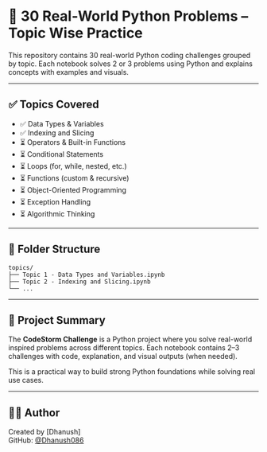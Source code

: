 # 🚀 30 Real-World Python Problems – Topic Wise Practice

This repository contains 30 real-world Python coding challenges grouped by topic. Each notebook solves 2 or 3 problems using Python and explains concepts with examples and visuals.

---

## ✅ Topics Covered

- ✅ Data Types & Variables
- ✅ Indexing and Slicing
- ⏳ Operators & Built-in Functions
- ⏳ Conditional Statements
- ⏳ Loops (for, while, nested, etc.)
- ⏳ Functions (custom & recursive)
- ⏳ Object-Oriented Programming
- ⏳ Exception Handling
- ⏳ Algorithmic Thinking

---

## 📁 Folder Structure

```
topics/
├── Topic 1 - Data Types and Variables.ipynb
├── Topic 2 - Indexing and Slicing.ipynb
└── ...
```

---

## 📘 Project Summary

The **CodeStorm Challenge** is a Python project where you solve real-world inspired problems across different topics. Each notebook contains 2–3 challenges with code, explanation, and visual outputs (when needed). 

This is a practical way to build strong Python foundations while solving real use cases.

---

## 👨‍💻 Author

Created by [Dhanush]  
GitHub: [@Dhanush086](https://github.com/Dhanush086)
